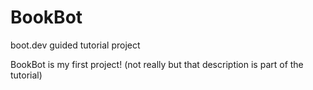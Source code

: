 # BookBot
boot.dev guided tutorial project

BookBot is my first project!
(not really but that description is part of the tutorial)
